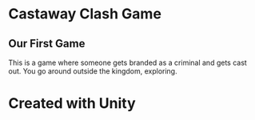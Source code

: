 <h1>Castaway Clash Game<br></h1>
<h2>Our First Game<br></h2>
<p>This is a game where someone gets branded as a criminal and gets cast out. You go around outside the kingdom, exploring.</p>
<h1>Created with Unity</h1>
